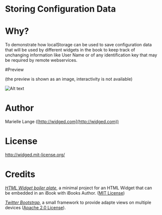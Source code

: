 # Storing Configuration Data

# Why?

To demonstrate how localStorage can be used to save configuration data that will be used by different widgets in the book to keep track of unchanging information like User Name or of any identification key that may be required by remote webservices.

#Preview

(the preview is shown as an image, interactivity is not available)

![Alt text](http://github.com/widged/iBook-widgets/raw/master/widgets/initializeGoogleStorage.wdgt/Default.png)

# Author

Marielle Lange ([http://widged.com](http://widged.com))

# License

http://widged.mit-license.org/

# Credits

*[HTML Widget boiler plate](https://github.com/TrevorBurnham/iBooks-HTML-Widget-Boilerplate)*, a minimal project for an HTML Widget that can be embedded in an iBook with iBooks Author. ([MIT License](http://trevorburnham.mit-license.org/))

*[Twitter Bootstrap](http://twitter.github.com/bootstrap/)*, a small framework to provide adapte views on multiple devices ([Apache 2.0 License](http://www.apache.org/licenses/LICENSE-2.0)).

